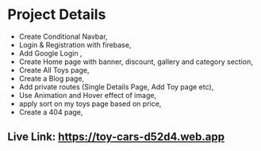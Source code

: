 # Project Details

- Create Conditional Navbar,
- Login & Registration with firebase,
- Add Google Login ,
- Create Home page with banner, discount, gallery and category section,
- Create All Toys page,
- Create a Blog page,
- Add private routes (Single Details Page, Add Toy page etc),
- Use Animation and Hover effect of image,
- apply sort on my toys page based on price,
- Create a 404 page,

## Live Link: https://toy-cars-d52d4.web.app
